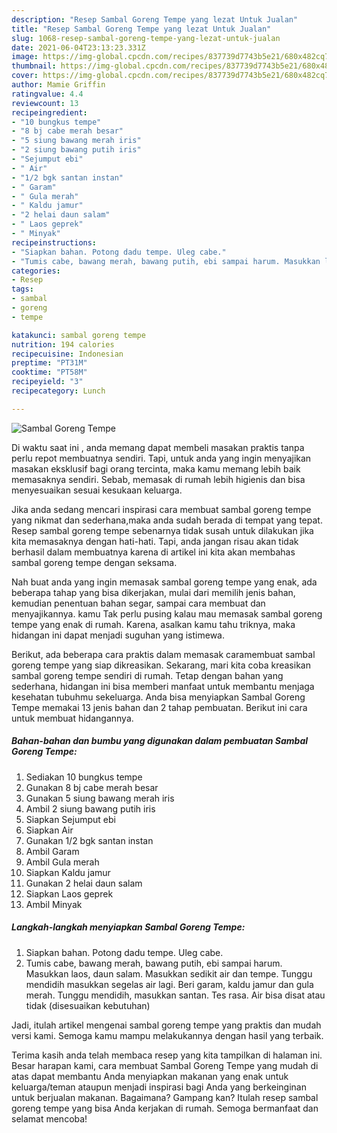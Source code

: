 ```yaml
---
description: "Resep Sambal Goreng Tempe yang lezat Untuk Jualan"
title: "Resep Sambal Goreng Tempe yang lezat Untuk Jualan"
slug: 1068-resep-sambal-goreng-tempe-yang-lezat-untuk-jualan
date: 2021-06-04T23:13:23.331Z
image: https://img-global.cpcdn.com/recipes/837739d7743b5e21/680x482cq70/sambal-goreng-tempe-foto-resep-utama.jpg
thumbnail: https://img-global.cpcdn.com/recipes/837739d7743b5e21/680x482cq70/sambal-goreng-tempe-foto-resep-utama.jpg
cover: https://img-global.cpcdn.com/recipes/837739d7743b5e21/680x482cq70/sambal-goreng-tempe-foto-resep-utama.jpg
author: Mamie Griffin
ratingvalue: 4.4
reviewcount: 13
recipeingredient:
- "10 bungkus tempe"
- "8 bj cabe merah besar"
- "5 siung bawang merah iris"
- "2 siung bawang putih iris"
- "Sejumput ebi"
- " Air"
- "1/2 bgk santan instan"
- " Garam"
- " Gula merah"
- " Kaldu jamur"
- "2 helai daun salam"
- " Laos geprek"
- " Minyak"
recipeinstructions:
- "Siapkan bahan. Potong dadu tempe. Uleg cabe."
- "Tumis cabe, bawang merah, bawang putih, ebi sampai harum. Masukkan laos, daun salam. Masukkan sedikit air dan tempe. Tunggu mendidih masukkan segelas air lagi. Beri garam, kaldu jamur dan gula merah. Tunggu mendidih, masukkan santan. Tes rasa. Air bisa disat atau tidak (disesuaikan kebutuhan)"
categories:
- Resep
tags:
- sambal
- goreng
- tempe

katakunci: sambal goreng tempe 
nutrition: 194 calories
recipecuisine: Indonesian
preptime: "PT31M"
cooktime: "PT58M"
recipeyield: "3"
recipecategory: Lunch

---
```



![Sambal Goreng Tempe](https://img-global.cpcdn.com/recipes/837739d7743b5e21/680x482cq70/sambal-goreng-tempe-foto-resep-utama.jpg)

Di waktu  saat ini , anda memang dapat membeli masakan praktis tanpa perlu repot membuatnya sendiri. Tapi, untuk anda yang ingin menyajikan masakan eksklusif bagi orang tercinta, maka kamu memang lebih baik memasaknya sendiri. Sebab, memasak di rumah lebih higienis dan bisa menyesuaikan sesuai kesukaan keluarga.

Jika anda sedang mencari inspirasi cara membuat sambal goreng tempe yang nikmat dan sederhana,maka anda sudah berada di tempat yang tepat. Resep sambal goreng tempe  sebenarnya tidak susah untuk dilakukan jika kita memasaknya dengan hati-hati. Tapi, anda jangan risau akan tidak berhasil dalam membuatnya 
karena di artikel ini kita akan membahas sambal goreng tempe dengan seksama.  



Nah buat anda yang ingin memasak sambal goreng tempe yang enak, ada beberapa tahap yang bisa dikerjakan, mulai dari memilih jenis bahan, kemudian penentuan bahan segar, sampai cara membuat dan menyajikannya. kamu Tak perlu pusing kalau mau memasak sambal goreng tempe yang enak di rumah. Karena, asalkan kamu  tahu triknya, maka hidangan ini dapat menjadi suguhan yang istimewa.

Berikut, ada beberapa cara praktis  dalam memasak caramembuat sambal goreng tempe yang siap dikreasikan. Sekarang, mari kita coba kreasikan sambal goreng tempe sendiri di rumah. Tetap dengan bahan yang sederhana, hidangan ini bisa memberi manfaat untuk membantu menjaga kesehatan tubuhmu sekeluarga. Anda bisa menyiapkan Sambal Goreng Tempe memakai 13 jenis bahan dan 2 tahap pembuatan. Berikut ini cara untuk membuat hidangannya.

<!--inarticleads1-->

##### Bahan-bahan dan bumbu yang digunakan dalam pembuatan Sambal Goreng Tempe:

1. Sediakan 10 bungkus tempe
1. Gunakan 8 bj cabe merah besar
1. Gunakan 5 siung bawang merah iris
1. Ambil 2 siung bawang putih iris
1. Siapkan Sejumput ebi
1. Siapkan  Air
1. Gunakan 1/2 bgk santan instan
1. Ambil  Garam
1. Ambil  Gula merah
1. Siapkan  Kaldu jamur
1. Gunakan 2 helai daun salam
1. Siapkan  Laos geprek
1. Ambil  Minyak




<!--inarticleads2-->

##### Langkah-langkah menyiapkan Sambal Goreng Tempe:

1. Siapkan bahan. Potong dadu tempe. Uleg cabe.
1. Tumis cabe, bawang merah, bawang putih, ebi sampai harum. Masukkan laos, daun salam. Masukkan sedikit air dan tempe. Tunggu mendidih masukkan segelas air lagi. Beri garam, kaldu jamur dan gula merah. Tunggu mendidih, masukkan santan. Tes rasa. Air bisa disat atau tidak (disesuaikan kebutuhan)




Jadi, itulah artikel mengenai  sambal goreng tempe  yang praktis dan mudah versi kami. Semoga kamu mampu melakukannya dengan hasil yang terbaik. 

Terima kasih anda telah membaca resep yang kita tampilkan di halaman ini. Besar harapan kami, cara membuat  Sambal Goreng Tempe yang mudah di atas dapat membantu Anda menyiapkan makanan yang enak untuk keluarga/teman ataupun menjadi inspirasi bagi Anda yang berkeinginan untuk berjualan makanan. Bagaimana? Gampang kan? Itulah resep sambal goreng tempe yang bisa Anda kerjakan di rumah. Semoga bermanfaat dan selamat mencoba!

